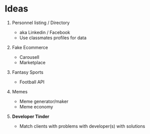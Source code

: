 # Ideas

1. Personnel listing / Directory

   - aka Linkedin / Facebook
   - Use classmates profiles for data

2. Fake Ecommerce

   - Carousell
   - Marketplace

3. Fantasy Sports

   - Football API

4. Memes

   - Meme generator/maker
   - Meme economy

5. **Developer Tinder**

   - Match clients with problems with developer(s) with solutions
